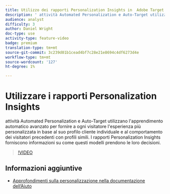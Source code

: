 ```yaml
---
title: Utilizzo dei rapporti Personalization Insights in  Adobe Target
description: ' attività Automated Personalization e Auto-Target utilizzano l''apprendimento automatico avanzato per fornire a ogni visitatore l''esperienza più personalizzata in base al suo profilo cliente individuale e al comportamento dei visitatori precedenti con profili simili. I rapporti Personalization Insights forniscono informazioni su come questi modelli prendono le loro decisioni.'
audience: analyst
difficulty: 3
author: Daniel Wright
doc-type: use
activity-type: feature-video
badge: premium
translation-type: tm+mt
source-git-commit: 3c239d01b1cead4bf7c28e21e8694c4df6273d4e
workflow-type: tm+mt
source-wordcount: '127'
ht-degree: 1%

---
```



# Utilizzare i rapporti Personalization Insights

 attività Automated Personalization e Auto-Target utilizzano l&#39;apprendimento automatico avanzato per fornire a ogni visitatore l&#39;esperienza più personalizzata in base al suo profilo cliente individuale e al comportamento dei visitatori precedenti con profili simili. I rapporti Personalization Insights forniscono informazioni su come questi modelli prendono le loro decisioni.

>[!VIDEO](https://video.tv.adobe.com/v/25601/?quality=12)

## Informazioni aggiuntive

* [Approfondimenti sulla personalizzazione nella documentazione dell’Aiuto](https://docs.adobe.com/content/help/en/target/using/reports/insights/personalization-insights-reports.html)